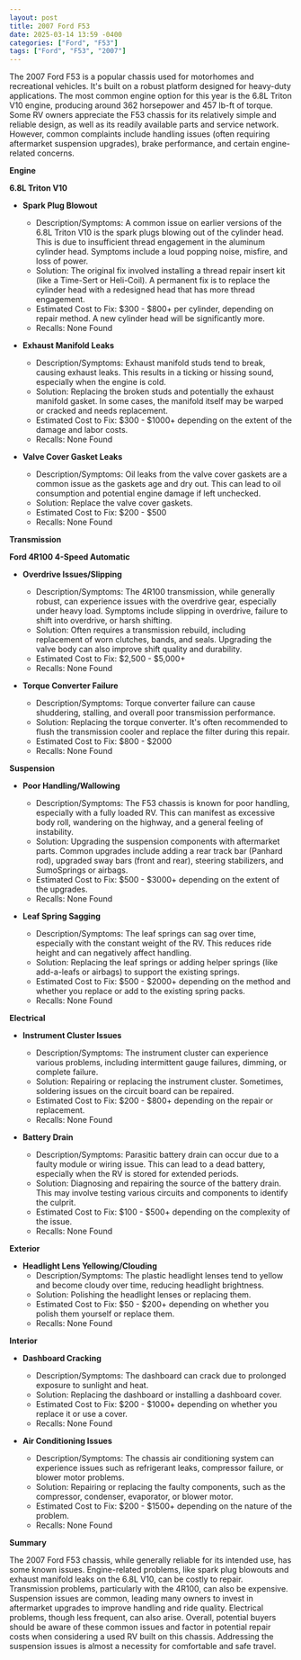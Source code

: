 ```yaml
---
layout: post
title: 2007 Ford F53
date: 2025-03-14 13:59 -0400
categories: ["Ford", "F53"]
tags: ["Ford", "F53", "2007"]
---
```

The 2007 Ford F53 is a popular chassis used for motorhomes and recreational vehicles. It's built on a robust platform designed for heavy-duty applications. The most common engine option for this year is the 6.8L Triton V10 engine, producing around 362 horsepower and 457 lb-ft of torque. Some RV owners appreciate the F53 chassis for its relatively simple and reliable design, as well as its readily available parts and service network. However, common complaints include handling issues (often requiring aftermarket suspension upgrades), brake performance, and certain engine-related concerns.

**Engine**

**6.8L Triton V10**

*   **Spark Plug Blowout**
    *   Description/Symptoms: A common issue on earlier versions of the 6.8L Triton V10 is the spark plugs blowing out of the cylinder head. This is due to insufficient thread engagement in the aluminum cylinder head. Symptoms include a loud popping noise, misfire, and loss of power.
    *   Solution: The original fix involved installing a thread repair insert kit (like a Time-Sert or Heli-Coil). A permanent fix is to replace the cylinder head with a redesigned head that has more thread engagement.
    *   Estimated Cost to Fix: $300 - $800+ per cylinder, depending on repair method. A new cylinder head will be significantly more.
    *   Recalls: None Found

*   **Exhaust Manifold Leaks**
    *   Description/Symptoms: Exhaust manifold studs tend to break, causing exhaust leaks. This results in a ticking or hissing sound, especially when the engine is cold.
    *   Solution: Replacing the broken studs and potentially the exhaust manifold gasket. In some cases, the manifold itself may be warped or cracked and needs replacement.
    *   Estimated Cost to Fix: $300 - $1000+ depending on the extent of the damage and labor costs.
    *   Recalls: None Found

*   **Valve Cover Gasket Leaks**
    *   Description/Symptoms: Oil leaks from the valve cover gaskets are a common issue as the gaskets age and dry out. This can lead to oil consumption and potential engine damage if left unchecked.
    *   Solution: Replace the valve cover gaskets.
    *   Estimated Cost to Fix: $200 - $500
    *   Recalls: None Found

**Transmission**

**Ford 4R100 4-Speed Automatic**

*   **Overdrive Issues/Slipping**
    *   Description/Symptoms: The 4R100 transmission, while generally robust, can experience issues with the overdrive gear, especially under heavy load. Symptoms include slipping in overdrive, failure to shift into overdrive, or harsh shifting.
    *   Solution: Often requires a transmission rebuild, including replacement of worn clutches, bands, and seals. Upgrading the valve body can also improve shift quality and durability.
    *   Estimated Cost to Fix: $2,500 - $5,000+
    *   Recalls: None Found

*   **Torque Converter Failure**
    *   Description/Symptoms: Torque converter failure can cause shuddering, stalling, and overall poor transmission performance.
    *   Solution: Replacing the torque converter. It's often recommended to flush the transmission cooler and replace the filter during this repair.
    *   Estimated Cost to Fix: $800 - $2000
    *   Recalls: None Found

**Suspension**

*   **Poor Handling/Wallowing**
    *   Description/Symptoms: The F53 chassis is known for poor handling, especially with a fully loaded RV. This can manifest as excessive body roll, wandering on the highway, and a general feeling of instability.
    *   Solution: Upgrading the suspension components with aftermarket parts. Common upgrades include adding a rear track bar (Panhard rod), upgraded sway bars (front and rear), steering stabilizers, and SumoSprings or airbags.
    *   Estimated Cost to Fix: $500 - $3000+ depending on the extent of the upgrades.
    *   Recalls: None Found

*   **Leaf Spring Sagging**
    *   Description/Symptoms: The leaf springs can sag over time, especially with the constant weight of the RV. This reduces ride height and can negatively affect handling.
    *   Solution: Replacing the leaf springs or adding helper springs (like add-a-leafs or airbags) to support the existing springs.
    *   Estimated Cost to Fix: $500 - $2000+ depending on the method and whether you replace or add to the existing spring packs.
    *   Recalls: None Found

**Electrical**

*   **Instrument Cluster Issues**
    *   Description/Symptoms: The instrument cluster can experience various problems, including intermittent gauge failures, dimming, or complete failure.
    *   Solution: Repairing or replacing the instrument cluster. Sometimes, soldering issues on the circuit board can be repaired.
    *   Estimated Cost to Fix: $200 - $800+ depending on the repair or replacement.
    *   Recalls: None Found

*   **Battery Drain**
    *   Description/Symptoms: Parasitic battery drain can occur due to a faulty module or wiring issue. This can lead to a dead battery, especially when the RV is stored for extended periods.
    *   Solution: Diagnosing and repairing the source of the battery drain. This may involve testing various circuits and components to identify the culprit.
    *   Estimated Cost to Fix: $100 - $500+ depending on the complexity of the issue.
    *   Recalls: None Found

**Exterior**

*   **Headlight Lens Yellowing/Clouding**
    *   Description/Symptoms: The plastic headlight lenses tend to yellow and become cloudy over time, reducing headlight brightness.
    *   Solution: Polishing the headlight lenses or replacing them.
    *   Estimated Cost to Fix: $50 - $200+ depending on whether you polish them yourself or replace them.
    *   Recalls: None Found

**Interior**

*   **Dashboard Cracking**
    *   Description/Symptoms: The dashboard can crack due to prolonged exposure to sunlight and heat.
    *   Solution: Replacing the dashboard or installing a dashboard cover.
    *   Estimated Cost to Fix: $200 - $1000+ depending on whether you replace it or use a cover.
    *   Recalls: None Found

*   **Air Conditioning Issues**
    *   Description/Symptoms: The chassis air conditioning system can experience issues such as refrigerant leaks, compressor failure, or blower motor problems.
    *   Solution: Repairing or replacing the faulty components, such as the compressor, condenser, evaporator, or blower motor.
    *   Estimated Cost to Fix: $200 - $1500+ depending on the nature of the problem.
    *   Recalls: None Found

**Summary**

The 2007 Ford F53 chassis, while generally reliable for its intended use, has some known issues. Engine-related problems, like spark plug blowouts and exhaust manifold leaks on the 6.8L V10, can be costly to repair. Transmission problems, particularly with the 4R100, can also be expensive. Suspension issues are common, leading many owners to invest in aftermarket upgrades to improve handling and ride quality. Electrical problems, though less frequent, can also arise. Overall, potential buyers should be aware of these common issues and factor in potential repair costs when considering a used RV built on this chassis. Addressing the suspension issues is almost a necessity for comfortable and safe travel.

